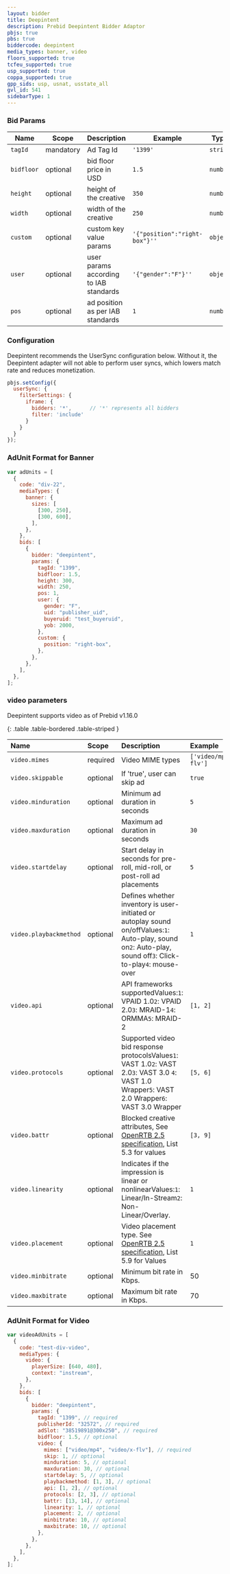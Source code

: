 ```yaml
---
layout: bidder
title: Deepintent
description: Prebid Deepintent Bidder Adaptor
pbjs: true
pbs: true
biddercode: deepintent
media_types: banner, video
floors_supported: true
tcfeu_supported: true
usp_supported: true
coppa_supported: true
gpp_sids: usp, usnat, usstate_all
gvl_id: 541
sidebarType: 1
---
```


### Bid Params

| Name          | Scope    | Description        | Example                      | Type     |
|---------------|----------|--------------------|------------------------------|----------|
| `tagId`       | mandatory| Ad Tag Id             | `'1399'`                  | `string` |
| `bidfloor`    | optional | bid floor price in USD| `1.5`                     | `number` |
| `height`      | optional | height of the creative| `350`                     | `number` |
| `width`       | optional | width of the creative | `250`                     | `number` |
| `custom`      | optional | custom key value params| `'{"position":"right-box"}''`| `object` |
| `user`        | optional | user params according to IAB standards | `'{"gender":"F"}''`| `object` |
| `pos`         | optional | ad position as per IAB standards       | `1`                | `number` |

### Configuration

Deepintent recommends the UserSync configuration below.  Without it, the Deepintent adapter will not able to perform user syncs, which lowers match rate and reduces monetization.

```javascript
pbjs.setConfig({
  userSync: {
    filterSettings: {
      iframe: {
        bidders: '*',      // '*' represents all bidders
        filter: 'include'
      }
    }
  }
});
```

### AdUnit Format for Banner

```javascript
var adUnits = [
  {
    code: "div-22",
    mediaTypes: {
      banner: {
        sizes: [
          [300, 250],
          [300, 600],
        ],
      },
    },
    bids: [
      {
        bidder: "deepintent",
        params: {
          tagId: "1399",
          bidfloor: 1.5,
          height: 300,
          width: 250,
          pos: 1,
          user: {
            gender: "F",
            uid: "publisher_uid",
            buyeruid: "test_buyeruid",
            yob: 2000,
          },
          custom: {
            position: "right-box",
          },
        },
      },
    ],
  },
];
```

### video parameters

Deepintent supports video as of Prebid v1.16.0

{: .table .table-bordered .table-striped }

| Name                      | Scope    | Description                                                  | Example |
| :----------------------| :------- | :---------------------------------------------------------- | :------ |
| `video.mimes`          | required | Video MIME types                                               | `['video/mp4','video/x-flv']` |
| `video.skippable`      | optional | If 'true', user can skip ad                                   | `true` |
| `video.minduration`      | optional | Minimum ad duration in seconds                              | `5` |
| `video.maxduration`       | optional | Maximum ad duration in seconds                               | `30` |
| `video.startdelay`      | optional | Start delay in seconds for pre-roll, mid-roll, or post-roll ad placements | `5` |
| `video.playbackmethod` | optional | Defines whether inventory is user-initiated or autoplay sound on/offValues:`1`: Auto-play, sound on`2`: Auto-play, sound off`3`: Click-to-play`4`: mouse-over      | `1` |
| `video.api`              | optional | API frameworks supportedValues:`1`: VPAID 1.0`2`: VPAID 2.0`3`: MRAID-1`4`: ORMMA`5`: MRAID-2                                                                            | `[1, 2]` |
| `video.protocols`      | optional |  Supported video bid response protocolsValues`1`: VAST 1.0`2`: VAST 2.0`3`: VAST 3.0 `4`: VAST 1.0 Wrapper`5`: VAST 2.0 Wrapper`6`: VAST 3.0 Wrapper            | `[5, 6]` |
| `video.battr`          | optional | Blocked creative attributes, See [OpenRTB 2.5 specification](https://www.iab.com/wp-content/uploads/2016/03/OpenRTB-API-Specification-Version-2-5-FINAL.pdf), List 5.3 for values             | `[3, 9]` |
| `video.linearity`      | optional | Indicates if the impression is linear or nonlinearValues:`1`: Linear/In-Stream`2`: Non-Linear/Overlay.                                                                                | `1` |
| `video.placement`      | optional | Video placement type.  See [OpenRTB 2.5 specification](https://www.iab.com/wp-content/uploads/2016/03/OpenRTB-API-Specification-Version-2-5-FINAL.pdf), List 5.9 for Values                            | `1` |
| `video.minbitrate`      | optional | Minimum bit rate in Kbps.                                   | 50 |
| `video.maxbitrate`      | optional | Maximum bit rate in Kbps.                                   | 70 |

### AdUnit Format for Video

```javascript
var videoAdUnits = [
  {
    code: "test-div-video",
    mediaTypes: {
      video: {
        playerSize: [640, 480],
        context: "instream",
      },
    },
    bids: [
      {
        bidder: "deepintent",
        params: {
          tagId: "1399", // required
          publisherId: "32572", // required
          adSlot: "38519891@300x250", // required
          bidfloor: 1.5, // optional
          video: {
            mimes: ["video/mp4", "video/x-flv"], // required
            skip: 1, // optional
            minduration: 5, // optional
            maxduration: 30, // optional
            startdelay: 5, // optional
            playbackmethod: [1, 3], // optional
            api: [1, 2], // optional
            protocols: [2, 3], // optional
            battr: [13, 14], // optional
            linearity: 1, // optional
            placement: 2, // optional
            minbitrate: 10, // optional
            maxbitrate: 10, // optional
          },
        },
      },
    ],
  },
];
```
